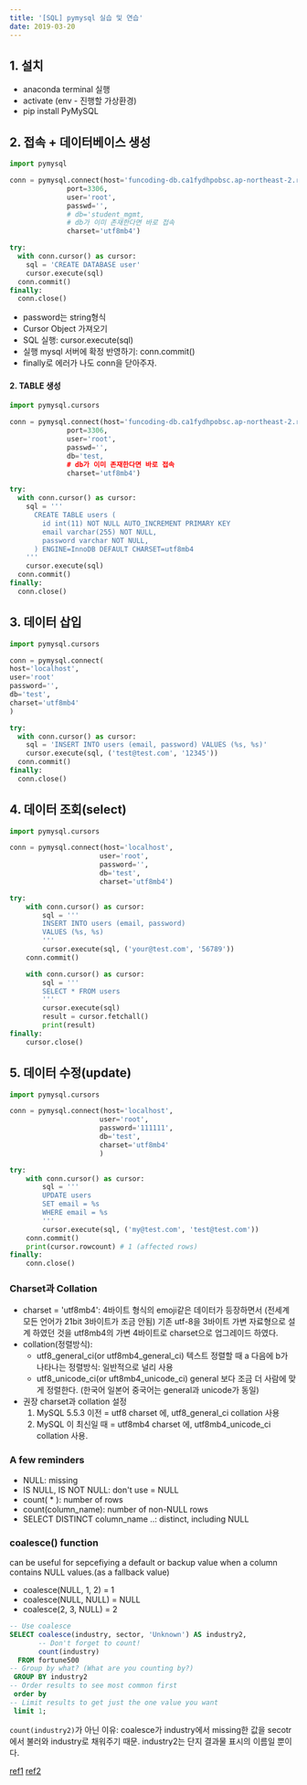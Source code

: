 ```yaml
---
title: '[SQL] pymysql 실습 및 연습'
date: 2019-03-20
---
```


## 1. 설치

- anaconda terminal 실행
- activate (env - 진행할 가상환경)
- pip install PyMySQL


## 2. 접속 + 데이터베이스 생성

```python
import pymysql

conn = pymysql.connect(host='funcoding-db.ca1fydhpobsc.ap-northeast-2.rds.amazonaws.com',
              port=3306,
              user='root',
              passwd='',
              # db='student_mgmt,
              # db가 이미 존재한다면 바로 접속
              charset='utf8mb4')

try:
  with conn.cursor() as cursor:
    sql = 'CREATE DATABASE user'
    cursor.execute(sql)
  conn.commit()
finally:
  conn.close()
```
- password는 string형식
- Cursor Object 가져오기
- SQL 실행: cursor.execute(sql)
- 실행 mysql 서버에 확정 반영하기: conn.commit()
- finally로 에러가 나도 conn을 닫아주자.


#### 2. TABLE 생성

```python
import pymysql.cursors

conn = pymysql.connect(host='funcoding-db.ca1fydhpobsc.ap-northeast-2.rds.amazonaws.com',
              port=3306,
              user='root',
              passwd='',
              db='test,
              # db가 이미 존재한다면 바로 접속
              charset='utf8mb4')

try:
  with conn.cursor() as cursor:
    sql = '''
      CREATE TABLE users (
        id int(11) NOT NULL AUTO_INCREMENT PRIMARY KEY
        email varchar(255) NOT NULL,
        password varchar NOT NULL,
      ) ENGINE=InnoDB DEFAULT CHARSET=utf8mb4
    '''
    cursor.execute(sql)
  conn.commit()
finally:
  conn.close()
```

## 3. 데이터 삽입

```python
import pymysql.cursors

conn = pymysql.connect(
host='localhost',
user='root'
password='',
db='test',
charset='utf8mb4'
)

try:
  with conn.cursor() as cursor:
    sql = 'INSERT INTO users (email, password) VALUES (%s, %s)'  
    cursor.execute(sql, ('test@test.com', '12345'))
  conn.commit()
finally:
  conn.close()
```

## 4. 데이터 조회(select)

```python
import pymysql.cursors

conn = pymysql.connect(host='localhost',
                      user='root',
                      password='',
                      db='test',
                      charset='utf8mb4')

try:
    with conn.cursor() as cursor:
        sql = '''
        INSERT INTO users (email, password)
        VALUES (%s, %s)
        '''
        cursor.execute(sql, ('your@test.com', '56789'))
    conn.commit()

    with conn.cursor() as cursor:
        sql = '''
        SELECT * FROM users
        '''
        cursor.execute(sql)
        result = cursor.fetchall()
        print(result)
finally:
    cursor.close()
```

## 5. 데이터 수정(update)

```python
import pymysql.cursors

conn = pymysql.connect(host='localhost',
                      user='root',
                      password='111111',
                      db='test',
                      charset='utf8mb4'
                      )

try:
    with conn.cursor() as cursor:
        sql = '''
        UPDATE users
        SET email = %s
        WHERE email = %s
        '''
        cursor.execute(sql, ('my@test.com', 'test@test.com'))
    conn.commit()
    print(cursor.rowcount) # 1 (affected rows)
finally:
    conn.close()

```


### Charset과 Collation
- charset = 'utf8mb4': 4바이트 형식의 emoji같은 데이터가 등장하면서 (전세계 모든 언어가 21bit 3바이트가 조금 안됨) 기존 utf-8을 3바이트 가변 자료형으로 설계 하였던 것을 utf8mb4의 가변 4바이트로 charset으로 업그레이드 하였다.
- collation(정렬방식):
  - utf8_general_ci(or utf8mb4_general_ci)
  텍스트 정렬할 때 a 다음에 b가 나타나는 정렬방식: 일반적으로 널리 사용
  - utf8_unicode_ci(or uft8mb4_unicode_ci)
  general 보다 조금 더 사람에 맞게 정렬한다. (한국어 일본어 중국어는 general과 unicode가 동일)
- 권장 charset과 collation 설정
  1. MySQL 5.5.3 이전 = utf8 charset 에, utf8_general_ci collation 사용
  2. MySQL 이 최신일 때 = utf8mb4 charset 에, utf8mb4_unicode_ci collation 사용.


### A few reminders

- NULL: missing
- IS NULL, IS NOT NULL: don't use = NULL
- count( * ): number of rows
- count(column_name): number of non-NULL rows
- SELECT DISTINCT column_name ..: distinct, including NULL

### coalesce() function

can be useful for sepcefiying a default or backup value when a column contains NULL values.(as a fallback value)

- coalesce(NULL, 1, 2) = 1
- coalesce(NULL, NULL) = NULL
- coalesce(2, 3, NULL) = 2

```SQL
-- Use coalesce
SELECT coalesce(industry, sector, 'Unknown') AS industry2,
       -- Don't forget to count!
       count(industry)
  FROM fortune500
-- Group by what? (What are you counting by?)
 GROUP BY industry2
-- Order results to see most common first
 order by
-- Limit results to get just the one value you want
 limit 1;
```

`count(industry2)`가 아닌 이유: coalesce가 industry에서 missing한 값을 secotr에서 불러와 industry로 채워주기 때문. industry2는 단지 결과물 표시의 이름일 뿐이다.

[ref1](https://blog.lael.be/post/917)
[ref2](https://godoftyping.wordpress.com/2017/05/27/python-mysql/)
